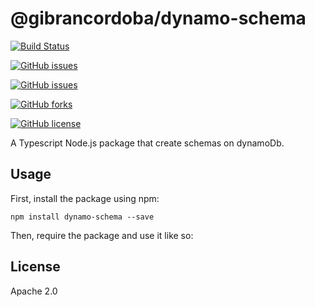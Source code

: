 # @gibrancordoba/dynamo-schema

[![Build Status](https://travis-ci.com/gibrancordoba/dynamodb-schema.svg?branch=master)](https://travis-ci.com/gibrancordoba/dynamodb-schema)


[![GitHub issues](https://img.shields.io/github/issues/gibrancordoba/dynamodb-schema.svg)](https://github.com/gibrancordoba/dynamodb-schema/issues)


[![GitHub issues](https://img.shields.io/github/issues/gibrancordoba/dynamodb-schema.svg)](https://github.com/gibrancordoba/dynamodb-schema/issues)


[![GitHub forks](https://img.shields.io/github/forks/gibrancordoba/dynamodb-schema.svg)](https://github.com/gibrancordoba/dynamodb-schema/network)


[![GitHub license](https://img.shields.io/github/license/gibrancordoba/dynamodb-schema.svg)](https://github.com/gibrancordoba/dynamodb-schema/blob/master/license.md)


A Typescript Node.js package that create schemas on dynamoDb.

## Usage

First, install the package using npm:

    npm install dynamo-schema --save

Then, require the package and use it like so:



    

## License

Apache 2.0